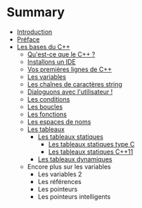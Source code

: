 # Summary

* [Introduction](README.md)
* [Préface](preface.md)
* [Les bases du C++](chapitre-1/2_0_les_bases_du_c++.md)
   * [Qu'est-ce que le C++ ?](chapitre-1/2_1_quest-ce_que_le_c++.md)
   * [Installons un IDE](chapitre-1/2_2_installons_un_ide.md)
   * [Vos premières lignes de C++](chapitre-1/2_3_vos_premieres_lignes_de_c++.md)
   * [Les variables](chapitre-1/2_4_les_variables.md)
   * [Les chaînes de caractères string](chapitre-1/2_5_les_chaines_de_caracteres_string.md)
   * [Dialoguons avec l'utilisateur !](chapitre-1/2_6_dialoguons_avec_lutilisateur.md)
   * [Les conditions](chapitre-1/2_7_les_conditions.md)
   * [Les boucles](chapitre-1/2_8_les_boucles.md)
   * [Les fonctions](chapitre-1/2_9_les_fonctions.md)
   * [Les espaces de noms](chapitre-1/2_10_les_espaces_de_noms.md)
   * [Les tableaux](chapitre-1/2_11_les_tableaux.md)
       * [Les tableaux statiques](chapitre-1/2_11_1les_tableaux_statiques.md)
           * [Les tableaux statiques type C](chapitre-1/2_11_1_1les_tableaux_statiques_type_c.md)
           * [Les tableaux statiques C++11](chapitre-1/les_tableaux_statiques_c++11.md)
       * [Les tableaux dynamiques](chapitre-1/les_tableaux_dynamiques.md)
   * Encore plus sur les variables
       * Les variables 2
       * Les références
       * Les pointeurs
       * Les pointeurs intelligents

